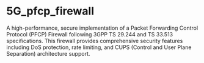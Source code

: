 # 5G_pfcp_firewall
A high-performance, secure implementation of a Packet Forwarding Control Protocol (PFCP) Firewall following 3GPP TS 29.244 and TS 33.513 specifications. This firewall provides comprehensive security features including DoS protection, rate limiting, and CUPS (Control and User Plane Separation) architecture support.
